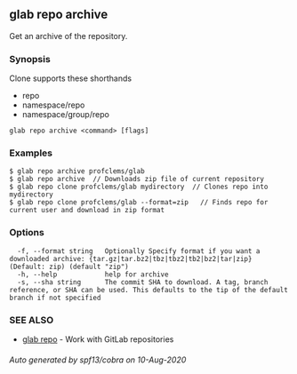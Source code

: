 ## glab repo archive

Get an archive of the repository.

### Synopsis

Clone supports these shorthands
- repo
- namespace/repo
- namespace/group/repo


```
glab repo archive <command> [flags]
```

### Examples

```
$ glab repo archive profclems/glab
$ glab repo archive  // Downloads zip file of current repository
$ glab repo clone profclems/glab mydirectory  // Clones repo into mydirectory
$ glab repo clone profclems/glab --format=zip   // Finds repo for current user and download in zip format

```

### Options

```
  -f, --format string   Optionally Specify format if you want a downloaded archive: {tar.gz|tar.bz2|tbz|tbz2|tb2|bz2|tar|zip} (Default: zip) (default "zip")
  -h, --help            help for archive
  -s, --sha string      The commit SHA to download. A tag, branch reference, or SHA can be used. This defaults to the tip of the default branch if not specified
```

### SEE ALSO

* [glab repo](glab_repo.md)	 - Work with GitLab repositories

###### Auto generated by spf13/cobra on 10-Aug-2020
